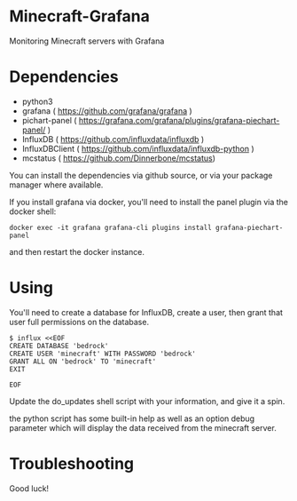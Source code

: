 # Minecraft-Grafana
Monitoring Minecraft servers with Grafana


# Dependencies
* python3
* grafana ( https://github.com/grafana/grafana )
* pichart-panel ( https://grafana.com/grafana/plugins/grafana-piechart-panel/ )
* InfluxDB ( https://github.com/influxdata/influxdb )
* InfluxDBClient ( https://github.com/influxdata/influxdb-python )
* mcstatus ( https://github.com/Dinnerbone/mcstatus)

You can install the dependencies via github source, or via your package manager where available.

If you install grafana via docker, you'll need to install the panel plugin via the docker shell:

    docker exec -it grafana grafana-cli plugins install grafana-piechart-panel
    
and then restart the docker instance.


# Using
You'll need to create a database for InfluxDB,  create a user, then grant that user full permissions on the database.

    $ influx <<EOF
    CREATE DATABASE	'bedrock'
    CREATE USER 'minecraft' WITH PASSWORD 'bedrock'
    GRANT ALL ON 'bedrock' TO 'minecraft'
    EXIT
    
    EOF

Update the do_updates shell script with your information, and give it a spin.

the python script has some built-in help as well as an option debug parameter which will display the data received from the minecraft server.


# Troubleshooting
Good luck!
